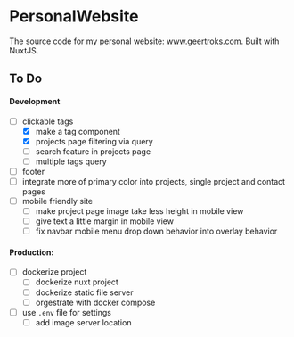 # PersonalWebsite
The source code for my personal website: www.geertroks.com. Built with NuxtJS.

## To Do
#### Development
  - [ ] clickable tags
    - [x] make a tag component
    - [x] projects page filtering via query
    - [ ] search feature in projects page
    - [ ] multiple tags query
  - [ ] footer
  - [ ] integrate more of primary color into projects, single project and contact pages
  - [ ] mobile friendly site
    - [ ] make project page image take less height in mobile view
    - [ ] give text a little margin in mobile view
    - [ ] fix navbar mobile menu drop down behavior into overlay behavior

#### Production:
  - [ ] dockerize project
    - [ ] dockerize nuxt project
    - [ ] dockerize static file server
    - [ ] orgestrate with docker compose
  - [ ] use `.env` file for settings
    - [ ] add image server location
